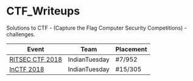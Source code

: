 # CTF_Writeups
Solutions to CTF - (Capture the Flag Computer Security Competitions) - challenges.

| Event                                         | Team        | Placement |
|-----------------------------------------------|:-----------:|-----------|
|[RITSEC CTF 2018](RITSEC_CTF_2018/)|IndianTuesday| #7/952    |
|[InCTF 2018](InCTF_2018/)          |IndianTuesday| #15/305   |
